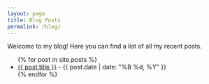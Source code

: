 ```yaml
---
layout: page
title: Blog Posts
permalink: /blog/
---
```


Welcome to my blog! Here you can find a list of all my recent posts.

<ul>
  {% for post in site.posts %}
    <li>
      <a href="{{ post.url }}">{{ post.title }}</a> - {{ post.date | date: "%B %d, %Y" }}
    </li>
  {% endfor %}
</ul>
